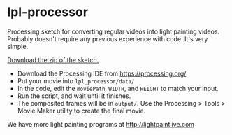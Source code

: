 lpl-processor
=============

Processing sketch for converting regular videos into light painting videos. Probably doesn't require any previous experience with code. It's very simple.

[Download the zip of the sketch.](https://github.com/positlabs/lpl-processor/raw/master/lpl_processor.zip)

- Download the Processing IDE from https://processing.org/
- Put your movie into `lpl_processor/data/`
- In the code, edit the `moviePath`, `WIDTH`, and `HEIGHT` to match your input.
- Run the script, and wait until it finishes. 
- The composited frames will be in `output/`. Use the Processing > Tools > Movie Maker utility to create the final movie.

We have more light painting programs at http://lightpaintlive.com
